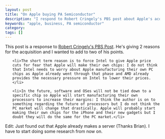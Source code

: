 ```yaml
---
layout: post
title: "On Apple buying PA Semiconductor"
description: "I respond to Robert Cringely's PBS post about Apple's acquisition of PA Semiconductor."
keywords: "apple, business, PA semiconductor"
category:
tags: []
---
```

This post is a response to <a href="http://www.pbs.org/cringely/pulpit/2008/pulpit_20080425_004775.html" target="_blank">Robert Cringely's PBS Post</a>. He's giving 2 reasons for the acquisition and I wanted to add to two of his points.

<ul class="bulleted">

    <li>The short term reason is to force Intel to give Apple price cuts for fear that Apple will make their own chips: I do not think that Intel needs to worry about Apple manufacturing their own PC chips as Apple already went through that phase and AMD already provides the necessary pressure on Intel to lower their prices.</li>

    <li>In the future, software and OSes will not be tied down to a specific chip so Apple will start manufacturing their own processors to increase their margins: I think the author is on to something regarding the future of processors but I do not think the PC market will change that drastically. Apple will probably start making their own chips for the iPhone and their new gadgets but I doubt they will do the same for the PC market.</li>

</ul>

Edit: Just found out that Apple already makes a server (Thanks Brian). I have to start doing some research from now on.
